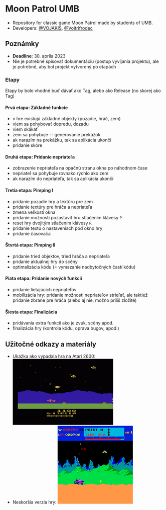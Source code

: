# Moon Patrol UMB
- Repository for classic game Moon Patrol made by students of UMB.
- Developers: [@VOJAKIS](https://github.com/VOJAKIS), [@Voltrifrodec](https://github.com/Voltrifrodec)


## Poznámky
- **Deadline**: 30. apríla 2023
- Nie je potrebné spisovať dokumentáciu (postup vyvíjania projektu), ale je potrebné, aby bol projekt vytvorený po etapách


### Etapy
Etapy by bolo vhodné buď dávať ako Tag, alebo ako Release (no skorej ako Tag)

#### Prvá etapa: Základné funkcie
- v hre existujú základné objekty (pozadie, hráč, zem)
- viem sa pohybovať dopredu, dozadu
- viem skákať
- zem sa pohybuje -- generovanie prekážok
- ak narazím na prekážku, tak sa aplikácia ukončí
- pridanie skóre

#### Druhá etapa: Pridanie nepriateľa
- zobrazenie nepriateľa na opačnú stranu okna po náhodnom čase
- nepriateľ sa pohybuje rovnako rýchlo ako zem
- ak narazím do nepriateľa, tak sa aplikácia ukončí

#### Tretia etapa: Pimping I
- pridanie pozadie hry a textúru pre zem
- pridanie textúry pre hráča a nepriateľa
- zmena veľkosti okna
- pridanie možnosti pozastaviť hru stlačením klávesy `P`
- reset hry dvojitým stlačením klávesy `R`
- pridanie textu o nastaveniach pod okno hry
- pridanie časovača

#### Štvrtá etapa: Pimping II
- pridanie tried objektov, tried hráča a nepriateľa
- pridanie aktuálnej hry do scény
- optimalizácia kódu (= vymazanie nadbytočných častí kódu)

#### Piata etapa: Pridanie nových funkcií
- pridanie lietajúcich nepriateľov
- mobilizácia hry: pridanie možnosti nepriateľov strieľať, ale taktiež pridanie zbrane pre hráča (alebo aj nie, možno príliš zložité)

#### Šiesta etapa: Finalizácia
- pridávania extra funkcií ako je zvuk, scény apod.
- finalizácia hry (kontrola kódu, oprava bugov, apod.)


## Užitočné odkazy a materiály

- Ukážka ako vypadala hra na Atari 2600: 
![Atari 2600 Game Preview](docs/moon-patrol_atari-2600.gif)
- Neskoršia verzia hry: 
![Atari 2600 Game Preview - Irem](docs/moon-patrol_irem-alternative.png)
